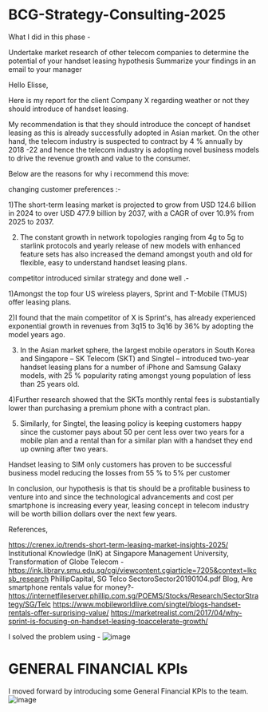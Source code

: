 # BCG-Strategy-Consulting-2025

What I did in this phase - 

Undertake market research of other telecom companies to determine the potential of your handset leasing hypothesis 
Summarize your findings in an email to your manager

Hello Elisse,

Here is my report for the client Company X regarding weather or not they should introduce of handset leasing. 

My recommendation is that they should introduce the concept of handset leasing as this is already successfully adopted in Asian market. On the other hand, the telecom industry is suspected to contract by 4 % annually by 2018 -22 and hence the telecom industry is adopting novel business models to drive the revenue growth and value to the consumer.

Below are the reasons for why i recommend this move:

changing customer preferences :- 

1)The short-term leasing market is projected to grow from USD 124.6 billion in 2024 to over USD 477.9 billion by 2037, with a CAGR of over 10.9% from 2025 to 2037. 

2) The constant growth in network topologies ranging from 4g to 5g to starlink protocols and yearly release of new models with enhanced feature sets has also increased the demand amongst youth and old for flexible, easy to understand handset leasing plans.

competitor introduced similar strategy and done well .-

1)Amongst the top four US wireless players, Sprint and T-Mobile (TMUS) offer leasing plans. 

2)I found that the main competitor of X is Sprint's, has already experienced exponential growth in revenues from 3q15 to 3q16 by 36% by adopting the model years ago. 

3) In the Asian market sphere, the largest mobile operators in South Korea and Singapore – SK Telecom (SKT) and Singtel – introduced two-year handset leasing plans for a number of iPhone and Samsung Galaxy models, with  25 % popularity rating amongst young population of less than 25 years old.

4)Further research showed that the SKTs monthly rental fees is substantially lower than purchasing a premium phone with a contract plan. 

5) Similarly, for Singtel, the leasing policy is keeping customers happy since the customer pays about 50 per cent less over two years for a mobile plan and a rental than for a similar plan with a handset they end up owning after two years. 

Handset leasing to SIM only customers has proven to be successful business model reducing the losses from 55 % to 5% per customer 

In conclusion, our hypothesis is that tis should be a profitable business to venture into and since the technological advancements and cost per smartphone is increasing every year, leasing concept in telecom industry will be worth billion dollars over the next few years.

References, 

https://crenex.io/trends-short-term-leasing-market-insights-2025/
Institutional Knowledge (InK) at Singapore Management University, Transformation of Globe Telecom - https://ink.library.smu.edu.sg/cgi/viewcontent.cgiarticle=7205&context=lkcsb_research
PhillipCapital, SG Telco SectoroSector20190104.pdf 
Blog, Are smartphone rentals value for money?- https://internetfileserver.phillip.com.sg/POEMS/Stocks/Research/SectorStrategy/SG/Telc https://www.mobileworldlive.com/singtel/blogs-handset-rentals-offer-surprising-value/
 https://marketrealist.com/2017/04/why-sprint-is-focusing-on-handset-leasing-toaccelerate-growth/



 I solved the problem using -
 ![image](https://github.com/user-attachments/assets/141ee194-e59d-4f98-a3d3-58ba4a9eb2c8)

# GENERAL FINANCIAL KPIs 
I moved forward by introducing some General Financial KPIs to the team. 
![image](https://github.com/user-attachments/assets/5f6eddfb-56e6-4628-a6d9-bed8106f2d2c)

